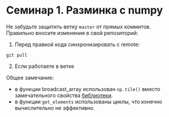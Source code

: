 # Семинар 1. Разминка с numpy

Не забудьте защитить ветку `master` от прямых коммитов.  
Правильно вносите изменения в свой репозиторий:  
1. Перед правкой кода синхронизировать с remote:  
```shell
git pull
```
2. Если работаете в ветке

Общее замечание:  
- в функции broadcast_array использован `np.tile()` вместо замечательного свойства [библиотеки](https://numpy.org/doc/stable/user/basics.broadcasting.html).
- в функции `get_elements` использованы циклы, что конечно вычислительно не эффективно.

